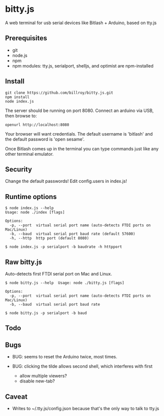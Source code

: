 # bitty.js

A web terminal for usb serial devices like Bitlash + Arduino, based on tty.js


## Prerequisites

 * git
 * node.js
 * npm
 * npm modules: tty.js, serialport, shelljs, and optimist are npm-installed

## Install

	git clone https://github.com/billroy/bitty.js.git
	npm install
	node index.js
	
The server should be running on port 8080.  Connect an arduino via USB, then browse to: 

	openurl http://localhost:8080

Your browser will want credentials.  The default username is 'bitlash' and the default password is 'open sesame'.

Once Bitlash comes up in the terminal you can type commands just like any other terminal emulator.
	
## Security 

Change the default passwords!  Edit config.users in index.js!

## Runtime options

	$ node index.js --help
	Usage: node ./index [flags]
	
	Options:
	  -p, --port  virtual serial port name (auto-detects FTDI ports on Mac/Linux)
	  -b, --baud  virtual serial port baud rate (default 57600)                  
	  -h, --http  http port (default 8080)                                       

	$ node index.js -p serialport -b baudrate -h httpport


## Raw bitty.js

Auto-detects first FTDI serial port on Mac and Linux.

	$ node bitty.js --help	Usage: node ./bitty.js [flags]
	
	Options:
	  -p, --port  virtual serial port name (auto-detects FTDI ports on Mac/Linux)
	  -b, --baud  virtual serial port baud rate                                  

	$ node bitty.js -p serialport -b baud

## Todo


## Bugs

  * BUG: seems to reset the Arduino twice, most times.

  * BUG: clicking the tilde allows second shell, which interferes with first
	* allow multiple viewers?
	* disable new-tab?
  
## Caveat

  * Writes to ~/.tty.js/config.json because that's the only way to talk to tty.js
	